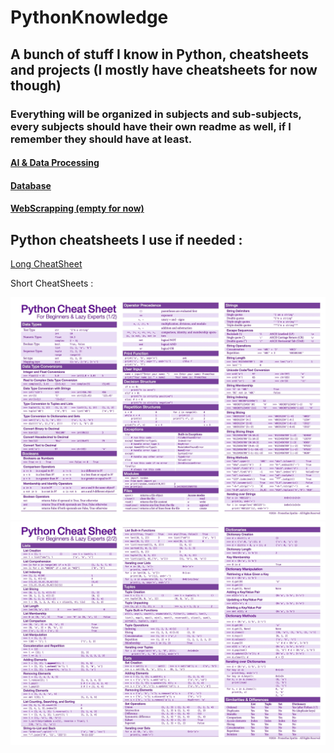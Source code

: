 # PythonKnowledge
## A bunch of stuff I know in Python, cheatsheets and projects (I mostly have cheatsheets for now though)
### Everything will be organized in subjects and sub-subjects, every subjects should have their own readme as well, if I remember they should have at least.

#### [AI & Data Processing](https://github.com/DeusExAliquo/Knowledge/tree/main/PythonKnowledge/AIDataProcessing)

#### [Database](https://github.com/DeusExAliquo/Knowledge/tree/main/PythonKnowledge/Database)

#### [WebScrapping (empty for now)](https://github.com/DeusExAliquo/Knowledge/tree/main/PythonKnowledge/WebScrapping)

## Python cheatsheets I use if needed :

[Long CheatSheet](./PythonCheatSheetLong.pdf)

Short CheatSheets :

![image](./PythonCheatSheetShort1.png)
![image](./PythonCheatSheetShort2.png)